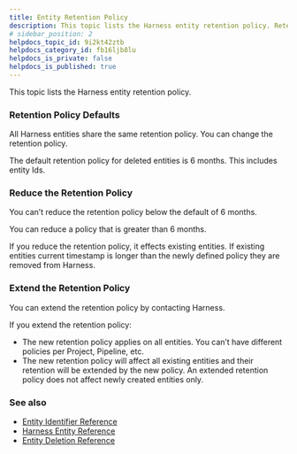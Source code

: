 ```yaml
---
title: Entity Retention Policy
description: This topic lists the Harness entity retention policy. Retention Policy Defaults. All Harness entities share the same retention policy. You can change the retention policy. The default retention polic…
# sidebar_position: 2
helpdocs_topic_id: 9i2kt42ztb
helpdocs_category_id: fb16ljb8lu
helpdocs_is_private: false
helpdocs_is_published: true
---
```


This topic lists the Harness entity retention policy.

### Retention Policy Defaults

All Harness entities share the same retention policy. You can change the retention policy.

The default retention policy for deleted entities is 6 months. This includes entity Ids. 

### Reduce the Retention Policy

You can’t reduce the retention policy below the default of 6 months.

You can reduce a policy that is greater than 6 months.

If you reduce the retention policy, it effects existing entities. If existing entities current timestamp is longer than the newly defined policy they are removed from Harness.

### Extend the Retention Policy

You can extend the retention policy by contacting Harness. 

If you extend the retention policy:

* The new retention policy applies on all entities. You can’t have different policies per Project, Pipeline, etc.
* The new retention policy will affect all existing entities and their retention will be extended by the new policy. An extended retention policy does not affect newly created entities only.

### See also

* [Entity Identifier Reference](entity-identifier-reference.md)
* [Harness Entity Reference](harness-entity-reference.md)
* [Entity Deletion Reference](entity-deletion-reference.md)

